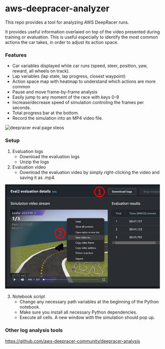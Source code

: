 # aws-deepracer-analyzer
This repo provides a tool for analyzing AWS DeepRacer runs.

It provides useful information overlaied on top of the video presented during training or evaluation. This is useful especially to identify the most common actions the car takes, in order to adjust its action space.

### Features
- Car variables displayed while car runs (speed, steer, position, yaw, reward, all wheels on track).
- Lap variables (lap state, lap progress, closest waypoint)
- Action space map with heatmap to understand which actions are more common
- Pause and move frame-by-frame analysis
- Easily jump to any moment of the race with keys 0-9
- Increase/decrease speed of simulation controling the frames per seconds.
- Total progress bar at the bottom.
- Record the simulation into an MP4 video file.

![deepracer eval page steos](./resources/analyzer_demo.gif)


### Setup
1. Evaluation logs
    - Download the evaluation logs
    - Unzip the logs
2. Evaluation video
    - Download the evaluation video by simply right-clicking the video and saving it as .mp4.

![deepracer eval oage steos](./resources/deepracer_eval_page_steps.png)

3. Notebook script
    - Change any necessary path variables at the beginning of the Python notebook.
    - Make sure you install all necessary Python dependencies.
    - Execute all cells. A new window with the simulation should pop up.


### Other log analysis tools
https://github.com/aws-deepracer-community/deepracer-analysis